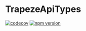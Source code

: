 # TrapezeApiTypes

[![codecov](https://codecov.io/gh/manniwatch/trapeze/branch/master/graph/badge.svg?flag=TrapezeApiTypes)](https://codecov.io/gh/manniwatch/trapeze/tree/master/packages/trapeze-api-types) [![npm version](https://badge.fury.io/js/%40manniwatch%2Ftrapeze-api-types.svg)](https://badge.fury.io/js/%40manniwatch%2Ftrapeze-api-types)
